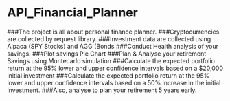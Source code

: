 # API_Financial_Planner
###The project is all about personal finance planner.
###Cryptocurrencies are collected by request library.
###Investment data are collected using Alpaca (SPY Stocks) and AGG (Bonds
###Conduct Health analysis of your savings.
###Plot savings Pie Chart
###Plan & Analyse your retirement Savings using Montecarlo simulation
###Calculate the expected portfolio return at the 95% lower and upper confidence intervals based on a $20,000 initial investment
###Calculate the expected portfolio return at the 95% lower and upper confidence intervals based on a 50% increase in the initial investment.
###Also, analyse to plan your retirement 5 years early.
